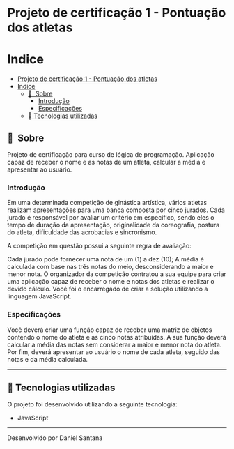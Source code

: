 # Projeto de certificação 1 - Pontuação dos atletas

# Indice

- [Projeto de certificação 1 - Pontuação dos atletas](#projeto-de-certificação-1---pontuação-dos-atletas)
- [Indice](#indice)
  - [🔖  Sobre](#-sobre)
    - [Introdução](#introdução)
    - [Especificações](#especificações)
  - [🚀 Tecnologias utilizadas](#-tecnologias-utilizadas)
 
## 🔖&nbsp; Sobre

Projeto de certificação para curso de lógica de programação.
Aplicação capaz de receber o nome e as notas de um atleta, calcular a média e apresentar ao usuário.

### Introdução

Em uma determinada competição de ginástica artística, vários atletas realizam apresentações para uma banca composta por cinco jurados. Cada jurado é responsável por avaliar um critério em específico, sendo eles o tempo de duração da apresentação, originalidade da coreografia, postura do atleta, dificuldade das acrobacias e sincronismo.

A competição em questão possui a seguinte regra de avaliação:

Cada jurado pode fornecer uma nota de um (1) a dez (10);
A média é calculada com base nas três notas do meio, desconsiderando a maior e menor nota.
O organizador da competição contratou a sua equipe para criar uma aplicação capaz de receber o nome e notas dos atletas e realizar o devido cálculo. Você foi o encarregado de criar a solução utilizando a linguagem JavaScript.

### Especificações

Você deverá criar uma função capaz de receber uma matriz de objetos contendo o nome do atleta e as cinco notas atribuídas. A sua função deverá calcular a média das notas sem considerar a maior e menor nota do atleta. Por fim, deverá apresentar ao usuário o nome de cada atleta, seguido das notas e da média calculada.

---

## 🚀 Tecnologias utilizadas

O projeto foi desenvolvido utilizando a seguinte tecnologia:

- JavaScript

---


Desenvolvido por Daniel Santana